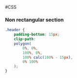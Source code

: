 #CSS

### **Non rectangular section**

```css
.header {
	padding-bottom: 15px;
	clip-path:
	polygon(
		0%, 0%,
		100%, 0%,
		100% calc(100% - 15px),
		0% 100%
	);
}
```